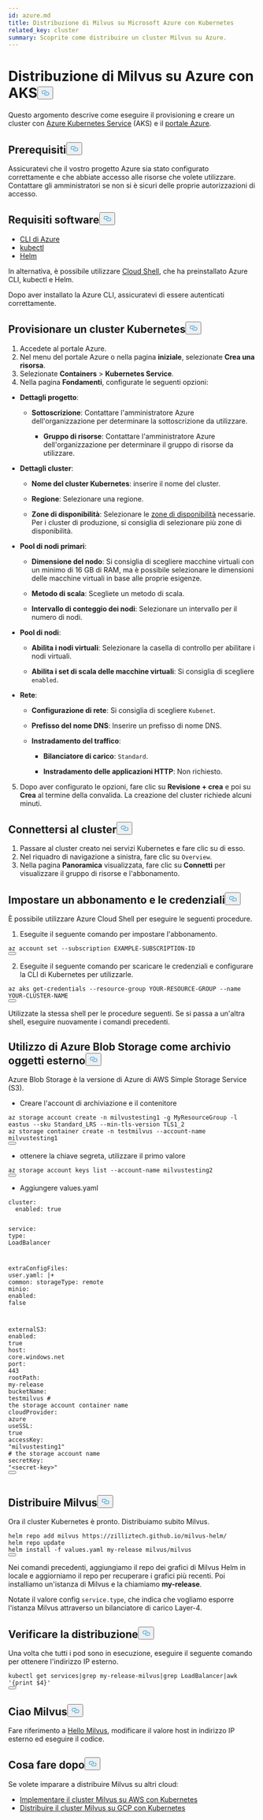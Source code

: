```yaml
---
id: azure.md
title: Distribuzione di Milvus su Microsoft Azure con Kubernetes
related_key: cluster
summary: Scoprite come distribuire un cluster Milvus su Azure.
---
```

<h1 id="Deploy-Milvus-on-Azure-with-AKS" class="common-anchor-header">Distribuzione di Milvus su Azure con AKS<button data-href="#Deploy-Milvus-on-Azure-with-AKS" class="anchor-icon" translate="no">
      <svg translate="no"
        aria-hidden="true"
        focusable="false"
        height="20"
        version="1.1"
        viewBox="0 0 16 16"
        width="16"
      >
        <path
          fill="#0092E4"
          fill-rule="evenodd"
          d="M4 9h1v1H4c-1.5 0-3-1.69-3-3.5S2.55 3 4 3h4c1.45 0 3 1.69 3 3.5 0 1.41-.91 2.72-2 3.25V8.59c.58-.45 1-1.27 1-2.09C10 5.22 8.98 4 8 4H4c-.98 0-2 1.22-2 2.5S3 9 4 9zm9-3h-1v1h1c1 0 2 1.22 2 2.5S13.98 12 13 12H9c-.98 0-2-1.22-2-2.5 0-.83.42-1.64 1-2.09V6.25c-1.09.53-2 1.84-2 3.25C6 11.31 7.55 13 9 13h4c1.45 0 3-1.69 3-3.5S14.5 6 13 6z"
        ></path>
      </svg>
    </button></h1><p>Questo argomento descrive come eseguire il provisioning e creare un cluster con <a href="https://azure.microsoft.com/en-us/services/kubernetes-service/#overview">Azure Kubernetes Service</a> (AKS) e il <a href="https://portal.azure.com">portale Azure</a>.</p>
<h2 id="Prerequisites" class="common-anchor-header">Prerequisiti<button data-href="#Prerequisites" class="anchor-icon" translate="no">
      <svg translate="no"
        aria-hidden="true"
        focusable="false"
        height="20"
        version="1.1"
        viewBox="0 0 16 16"
        width="16"
      >
        <path
          fill="#0092E4"
          fill-rule="evenodd"
          d="M4 9h1v1H4c-1.5 0-3-1.69-3-3.5S2.55 3 4 3h4c1.45 0 3 1.69 3 3.5 0 1.41-.91 2.72-2 3.25V8.59c.58-.45 1-1.27 1-2.09C10 5.22 8.98 4 8 4H4c-.98 0-2 1.22-2 2.5S3 9 4 9zm9-3h-1v1h1c1 0 2 1.22 2 2.5S13.98 12 13 12H9c-.98 0-2-1.22-2-2.5 0-.83.42-1.64 1-2.09V6.25c-1.09.53-2 1.84-2 3.25C6 11.31 7.55 13 9 13h4c1.45 0 3-1.69 3-3.5S14.5 6 13 6z"
        ></path>
      </svg>
    </button></h2><p>Assicuratevi che il vostro progetto Azure sia stato configurato correttamente e che abbiate accesso alle risorse che volete utilizzare. Contattare gli amministratori se non si è sicuri delle proprie autorizzazioni di accesso.</p>
<h2 id="Software-requirements" class="common-anchor-header">Requisiti software<button data-href="#Software-requirements" class="anchor-icon" translate="no">
      <svg translate="no"
        aria-hidden="true"
        focusable="false"
        height="20"
        version="1.1"
        viewBox="0 0 16 16"
        width="16"
      >
        <path
          fill="#0092E4"
          fill-rule="evenodd"
          d="M4 9h1v1H4c-1.5 0-3-1.69-3-3.5S2.55 3 4 3h4c1.45 0 3 1.69 3 3.5 0 1.41-.91 2.72-2 3.25V8.59c.58-.45 1-1.27 1-2.09C10 5.22 8.98 4 8 4H4c-.98 0-2 1.22-2 2.5S3 9 4 9zm9-3h-1v1h1c1 0 2 1.22 2 2.5S13.98 12 13 12H9c-.98 0-2-1.22-2-2.5 0-.83.42-1.64 1-2.09V6.25c-1.09.53-2 1.84-2 3.25C6 11.31 7.55 13 9 13h4c1.45 0 3-1.69 3-3.5S14.5 6 13 6z"
        ></path>
      </svg>
    </button></h2><ul>
<li><a href="https://docs.microsoft.com/en-us/cli/azure/install-azure-cli#install">CLI di Azure</a></li>
<li><a href="https://kubernetes.io/docs/tasks/tools/">kubectl</a></li>
<li><a href="https://helm.sh/docs/intro/install/">Helm</a></li>
</ul>
<p>In alternativa, è possibile utilizzare <a href="https://learn.microsoft.com/en-us/azure/cloud-shell/overview">Cloud Shell</a>, che ha preinstallato Azure CLI, kubectl e Helm.</p>
<div class="alert note">Dopo aver installato la Azure CLI, assicuratevi di essere autenticati correttamente. </div>
<h2 id="Provision-a-Kubernetes-cluster" class="common-anchor-header">Provisionare un cluster Kubernetes<button data-href="#Provision-a-Kubernetes-cluster" class="anchor-icon" translate="no">
      <svg translate="no"
        aria-hidden="true"
        focusable="false"
        height="20"
        version="1.1"
        viewBox="0 0 16 16"
        width="16"
      >
        <path
          fill="#0092E4"
          fill-rule="evenodd"
          d="M4 9h1v1H4c-1.5 0-3-1.69-3-3.5S2.55 3 4 3h4c1.45 0 3 1.69 3 3.5 0 1.41-.91 2.72-2 3.25V8.59c.58-.45 1-1.27 1-2.09C10 5.22 8.98 4 8 4H4c-.98 0-2 1.22-2 2.5S3 9 4 9zm9-3h-1v1h1c1 0 2 1.22 2 2.5S13.98 12 13 12H9c-.98 0-2-1.22-2-2.5 0-.83.42-1.64 1-2.09V6.25c-1.09.53-2 1.84-2 3.25C6 11.31 7.55 13 9 13h4c1.45 0 3-1.69 3-3.5S14.5 6 13 6z"
        ></path>
      </svg>
    </button></h2><ol>
<li>Accedete al portale Azure.</li>
<li>Nel menu del portale Azure o nella pagina <strong>iniziale</strong>, selezionate <strong>Crea una risorsa</strong>.</li>
<li>Selezionate <strong>Containers</strong> &gt; <strong>Kubernetes Service</strong>.</li>
<li>Nella pagina <strong>Fondamenti</strong>, configurate le seguenti opzioni:</li>
</ol>
<ul>
<li><p><strong>Dettagli progetto</strong>:</p>
<ul>
<li><p><strong>Sottoscrizione</strong>: Contattare l'amministratore Azure dell'organizzazione per determinare la sottoscrizione da utilizzare.</p>
<ul>
<li><strong>Gruppo di risorse</strong>: Contattare l'amministratore Azure dell'organizzazione per determinare il gruppo di risorse da utilizzare.</li>
</ul></li>
</ul></li>
<li><p><strong>Dettagli cluster</strong>:</p>
<ul>
<li><p><strong>Nome del cluster Kubernetes</strong>: inserire il nome del cluster.</p></li>
<li><p><strong>Regione</strong>: Selezionare una regione.</p></li>
<li><p><strong>Zone di disponibilità</strong>: Selezionare le <a href="https://docs.microsoft.com/en-us/azure/aks/availability-zones#overview-of-availability-zones-for-aks-clusters">zone di disponibilità</a> necessarie. Per i cluster di produzione, si consiglia di selezionare più zone di disponibilità.</p></li>
</ul></li>
<li><p><strong>Pool di nodi primari</strong>:</p>
<ul>
<li><p><strong>Dimensione del nodo</strong>: Si consiglia di scegliere macchine virtuali con un minimo di 16 GB di RAM, ma è possibile selezionare le dimensioni delle macchine virtuali in base alle proprie esigenze.</p></li>
<li><p><strong>Metodo di scala</strong>: Scegliete un metodo di scala.</p></li>
<li><p><strong>Intervallo di conteggio dei nodi</strong>: Selezionare un intervallo per il numero di nodi.</p></li>
</ul></li>
<li><p><strong>Pool di nodi</strong>:</p>
<ul>
<li><p><strong>Abilita i nodi virtuali</strong>: Selezionare la casella di controllo per abilitare i nodi virtuali.</p></li>
<li><p><strong>Abilita i set di scala delle macchine virtuali</strong>: Si consiglia di scegliere <code translate="no">enabled</code>.</p></li>
</ul></li>
<li><p><strong>Rete</strong>:</p>
<ul>
<li><p><strong>Configurazione di rete</strong>: Si consiglia di scegliere <code translate="no">Kubenet</code>.</p></li>
<li><p><strong>Prefisso del nome DNS</strong>: Inserire un prefisso di nome DNS.</p></li>
<li><p><strong>Instradamento del traffico</strong>:</p>
<ul>
<li><p><strong>Bilanciatore di carico</strong>: <code translate="no">Standard</code>.</p></li>
<li><p><strong>Instradamento delle applicazioni HTTP</strong>: Non richiesto.</p></li>
</ul></li>
</ul></li>
</ul>
<ol start="5">
<li>Dopo aver configurato le opzioni, fare clic su <strong>Revisione + crea</strong> e poi su <strong>Crea</strong> al termine della convalida. La creazione del cluster richiede alcuni minuti.</li>
</ol>
<h2 id="Connect-to-the-cluster" class="common-anchor-header">Connettersi al cluster<button data-href="#Connect-to-the-cluster" class="anchor-icon" translate="no">
      <svg translate="no"
        aria-hidden="true"
        focusable="false"
        height="20"
        version="1.1"
        viewBox="0 0 16 16"
        width="16"
      >
        <path
          fill="#0092E4"
          fill-rule="evenodd"
          d="M4 9h1v1H4c-1.5 0-3-1.69-3-3.5S2.55 3 4 3h4c1.45 0 3 1.69 3 3.5 0 1.41-.91 2.72-2 3.25V8.59c.58-.45 1-1.27 1-2.09C10 5.22 8.98 4 8 4H4c-.98 0-2 1.22-2 2.5S3 9 4 9zm9-3h-1v1h1c1 0 2 1.22 2 2.5S13.98 12 13 12H9c-.98 0-2-1.22-2-2.5 0-.83.42-1.64 1-2.09V6.25c-1.09.53-2 1.84-2 3.25C6 11.31 7.55 13 9 13h4c1.45 0 3-1.69 3-3.5S14.5 6 13 6z"
        ></path>
      </svg>
    </button></h2><ol>
<li>Passare al cluster creato nei servizi Kubernetes e fare clic su di esso.</li>
<li>Nel riquadro di navigazione a sinistra, fare clic su <code translate="no">Overview</code>.</li>
<li>Nella pagina <strong>Panoramica</strong> visualizzata, fare clic su <strong>Connetti</strong> per visualizzare il gruppo di risorse e l'abbonamento.</li>
</ol>
<h2 id="Set-a-subscription-and-credentials" class="common-anchor-header">Impostare un abbonamento e le credenziali<button data-href="#Set-a-subscription-and-credentials" class="anchor-icon" translate="no">
      <svg translate="no"
        aria-hidden="true"
        focusable="false"
        height="20"
        version="1.1"
        viewBox="0 0 16 16"
        width="16"
      >
        <path
          fill="#0092E4"
          fill-rule="evenodd"
          d="M4 9h1v1H4c-1.5 0-3-1.69-3-3.5S2.55 3 4 3h4c1.45 0 3 1.69 3 3.5 0 1.41-.91 2.72-2 3.25V8.59c.58-.45 1-1.27 1-2.09C10 5.22 8.98 4 8 4H4c-.98 0-2 1.22-2 2.5S3 9 4 9zm9-3h-1v1h1c1 0 2 1.22 2 2.5S13.98 12 13 12H9c-.98 0-2-1.22-2-2.5 0-.83.42-1.64 1-2.09V6.25c-1.09.53-2 1.84-2 3.25C6 11.31 7.55 13 9 13h4c1.45 0 3-1.69 3-3.5S14.5 6 13 6z"
        ></path>
      </svg>
    </button></h2><div class="alert note">È possibile utilizzare Azure Cloud Shell per eseguire le seguenti procedure.</div>
<ol>
<li>Eseguite il seguente comando per impostare l'abbonamento.</li>
</ol>
<pre><code translate="no" class="language-shell">az account set --subscription EXAMPLE-SUBSCRIPTION-ID
<button class="copy-code-btn"></button></code></pre>
<ol start="2">
<li>Eseguite il seguente comando per scaricare le credenziali e configurare la CLI di Kubernetes per utilizzarle.</li>
</ol>
<pre><code translate="no" class="language-shell">az aks get-credentials --resource-group YOUR-RESOURCE-GROUP --name YOUR-CLUSTER-NAME
<button class="copy-code-btn"></button></code></pre>
<div class="alert note">
Utilizzate la stessa shell per le procedure seguenti. Se si passa a un'altra shell, eseguire nuovamente i comandi precedenti.</div>
<h2 id="Using-Azure-Blob-Storage-as-external-object-storage" class="common-anchor-header">Utilizzo di Azure Blob Storage come archivio oggetti esterno<button data-href="#Using-Azure-Blob-Storage-as-external-object-storage" class="anchor-icon" translate="no">
      <svg translate="no"
        aria-hidden="true"
        focusable="false"
        height="20"
        version="1.1"
        viewBox="0 0 16 16"
        width="16"
      >
        <path
          fill="#0092E4"
          fill-rule="evenodd"
          d="M4 9h1v1H4c-1.5 0-3-1.69-3-3.5S2.55 3 4 3h4c1.45 0 3 1.69 3 3.5 0 1.41-.91 2.72-2 3.25V8.59c.58-.45 1-1.27 1-2.09C10 5.22 8.98 4 8 4H4c-.98 0-2 1.22-2 2.5S3 9 4 9zm9-3h-1v1h1c1 0 2 1.22 2 2.5S13.98 12 13 12H9c-.98 0-2-1.22-2-2.5 0-.83.42-1.64 1-2.09V6.25c-1.09.53-2 1.84-2 3.25C6 11.31 7.55 13 9 13h4c1.45 0 3-1.69 3-3.5S14.5 6 13 6z"
        ></path>
      </svg>
    </button></h2><p>Azure Blob Storage è la versione di Azure di AWS Simple Storage Service (S3).</p>
<ul>
<li>Creare l'account di archiviazione e il contenitore</li>
</ul>
<pre><code translate="no" class="language-bash">az storage account create -n milvustesting1 -g MyResourceGroup -l eastus --sku Standard_LRS --min-tls-version TLS1_2
az storage container create -n testmilvus --account-name milvustesting1
<button class="copy-code-btn"></button></code></pre>
<ul>
<li>ottenere la chiave segreta, utilizzare il primo valore</li>
</ul>
<pre><code translate="no" class="language-bash">az storage account keys list --account-name milvustesting2
<button class="copy-code-btn"></button></code></pre>
<ul>
<li>Aggiungere values.yaml</li>
</ul>
<pre><code translate="no" class="language-yaml"><span class="hljs-attr">cluster:</span>
  <span class="hljs-attr">enabled:</span> <span class="hljs-literal">true</span>

<span class="hljs-attr">service:</span>
  <span class="hljs-attr">type:</span> <span class="hljs-string">LoadBalancer</span>

<span class="hljs-attr">extraConfigFiles:</span>
  <span class="hljs-attr">user.yaml:</span> <span class="hljs-string">|+
    common:
      storageType: remote
</span>
<span class="hljs-attr">minio:</span>
  <span class="hljs-attr">enabled:</span> <span class="hljs-literal">false</span>

<span class="hljs-attr">externalS3:</span>
  <span class="hljs-attr">enabled:</span> <span class="hljs-literal">true</span>
  <span class="hljs-attr">host:</span> <span class="hljs-string">core.windows.net</span>
  <span class="hljs-attr">port:</span> <span class="hljs-number">443</span>
  <span class="hljs-attr">rootPath:</span> <span class="hljs-string">my-release</span>
  <span class="hljs-attr">bucketName:</span> <span class="hljs-string">testmilvus</span> <span class="hljs-comment"># the storage account container name</span>
  <span class="hljs-attr">cloudProvider:</span> <span class="hljs-string">azure</span>
  <span class="hljs-attr">useSSL:</span> <span class="hljs-literal">true</span>
  <span class="hljs-attr">accessKey:</span> <span class="hljs-string">&quot;milvustesting1&quot;</span> <span class="hljs-comment"># the storage account name</span>
  <span class="hljs-attr">secretKey:</span> <span class="hljs-string">&quot;&lt;secret-key&gt;&quot;</span> 
<button class="copy-code-btn"></button></code></pre>
<h2 id="Deploy-Milvus" class="common-anchor-header">Distribuire Milvus<button data-href="#Deploy-Milvus" class="anchor-icon" translate="no">
      <svg translate="no"
        aria-hidden="true"
        focusable="false"
        height="20"
        version="1.1"
        viewBox="0 0 16 16"
        width="16"
      >
        <path
          fill="#0092E4"
          fill-rule="evenodd"
          d="M4 9h1v1H4c-1.5 0-3-1.69-3-3.5S2.55 3 4 3h4c1.45 0 3 1.69 3 3.5 0 1.41-.91 2.72-2 3.25V8.59c.58-.45 1-1.27 1-2.09C10 5.22 8.98 4 8 4H4c-.98 0-2 1.22-2 2.5S3 9 4 9zm9-3h-1v1h1c1 0 2 1.22 2 2.5S13.98 12 13 12H9c-.98 0-2-1.22-2-2.5 0-.83.42-1.64 1-2.09V6.25c-1.09.53-2 1.84-2 3.25C6 11.31 7.55 13 9 13h4c1.45 0 3-1.69 3-3.5S14.5 6 13 6z"
        ></path>
      </svg>
    </button></h2><p>Ora il cluster Kubernetes è pronto. Distribuiamo subito Milvus.</p>
<pre><code translate="no" class="language-bash">helm repo add milvus https://zilliztech.github.io/milvus-helm/
helm repo update
helm install -f values.yaml my-release milvus/milvus
<button class="copy-code-btn"></button></code></pre>
<p>Nei comandi precedenti, aggiungiamo il repo dei grafici di Milvus Helm in locale e aggiorniamo il repo per recuperare i grafici più recenti. Poi installiamo un'istanza di Milvus e la chiamiamo <strong>my-release</strong>.</p>
<p>Notate il valore config <code translate="no">service.type</code>, che indica che vogliamo esporre l'istanza Milvus attraverso un bilanciatore di carico Layer-4.</p>
<h2 id="Verify-the-deployment" class="common-anchor-header">Verificare la distribuzione<button data-href="#Verify-the-deployment" class="anchor-icon" translate="no">
      <svg translate="no"
        aria-hidden="true"
        focusable="false"
        height="20"
        version="1.1"
        viewBox="0 0 16 16"
        width="16"
      >
        <path
          fill="#0092E4"
          fill-rule="evenodd"
          d="M4 9h1v1H4c-1.5 0-3-1.69-3-3.5S2.55 3 4 3h4c1.45 0 3 1.69 3 3.5 0 1.41-.91 2.72-2 3.25V8.59c.58-.45 1-1.27 1-2.09C10 5.22 8.98 4 8 4H4c-.98 0-2 1.22-2 2.5S3 9 4 9zm9-3h-1v1h1c1 0 2 1.22 2 2.5S13.98 12 13 12H9c-.98 0-2-1.22-2-2.5 0-.83.42-1.64 1-2.09V6.25c-1.09.53-2 1.84-2 3.25C6 11.31 7.55 13 9 13h4c1.45 0 3-1.69 3-3.5S14.5 6 13 6z"
        ></path>
      </svg>
    </button></h2><p>Una volta che tutti i pod sono in esecuzione, eseguire il seguente comando per ottenere l'indirizzo IP esterno.</p>
<pre><code translate="no" class="language-bash">kubectl get services|grep my-release-milvus|grep LoadBalancer|awk <span class="hljs-string">&#x27;{print $4}&#x27;</span>
<button class="copy-code-btn"></button></code></pre>
<h2 id="Hello-Milvus" class="common-anchor-header">Ciao Milvus<button data-href="#Hello-Milvus" class="anchor-icon" translate="no">
      <svg translate="no"
        aria-hidden="true"
        focusable="false"
        height="20"
        version="1.1"
        viewBox="0 0 16 16"
        width="16"
      >
        <path
          fill="#0092E4"
          fill-rule="evenodd"
          d="M4 9h1v1H4c-1.5 0-3-1.69-3-3.5S2.55 3 4 3h4c1.45 0 3 1.69 3 3.5 0 1.41-.91 2.72-2 3.25V8.59c.58-.45 1-1.27 1-2.09C10 5.22 8.98 4 8 4H4c-.98 0-2 1.22-2 2.5S3 9 4 9zm9-3h-1v1h1c1 0 2 1.22 2 2.5S13.98 12 13 12H9c-.98 0-2-1.22-2-2.5 0-.83.42-1.64 1-2.09V6.25c-1.09.53-2 1.84-2 3.25C6 11.31 7.55 13 9 13h4c1.45 0 3-1.69 3-3.5S14.5 6 13 6z"
        ></path>
      </svg>
    </button></h2><p>Fare riferimento a <a href="https://milvus.io/docs/v2.3.x/example_code.md">Hello Milvus</a>, modificare il valore host in indirizzo IP esterno ed eseguire il codice.</p>
<h2 id="Whats-next" class="common-anchor-header">Cosa fare dopo<button data-href="#Whats-next" class="anchor-icon" translate="no">
      <svg translate="no"
        aria-hidden="true"
        focusable="false"
        height="20"
        version="1.1"
        viewBox="0 0 16 16"
        width="16"
      >
        <path
          fill="#0092E4"
          fill-rule="evenodd"
          d="M4 9h1v1H4c-1.5 0-3-1.69-3-3.5S2.55 3 4 3h4c1.45 0 3 1.69 3 3.5 0 1.41-.91 2.72-2 3.25V8.59c.58-.45 1-1.27 1-2.09C10 5.22 8.98 4 8 4H4c-.98 0-2 1.22-2 2.5S3 9 4 9zm9-3h-1v1h1c1 0 2 1.22 2 2.5S13.98 12 13 12H9c-.98 0-2-1.22-2-2.5 0-.83.42-1.64 1-2.09V6.25c-1.09.53-2 1.84-2 3.25C6 11.31 7.55 13 9 13h4c1.45 0 3-1.69 3-3.5S14.5 6 13 6z"
        ></path>
      </svg>
    </button></h2><p>Se volete imparare a distribuire Milvus su altri cloud:</p>
<ul>
<li><a href="/docs/it/eks.md">Implementare il cluster Milvus su AWS con Kubernetes</a></li>
<li><a href="/docs/it/gcp.md">Distribuire il cluster Milvus su GCP con Kubernetes</a></li>
</ul>

